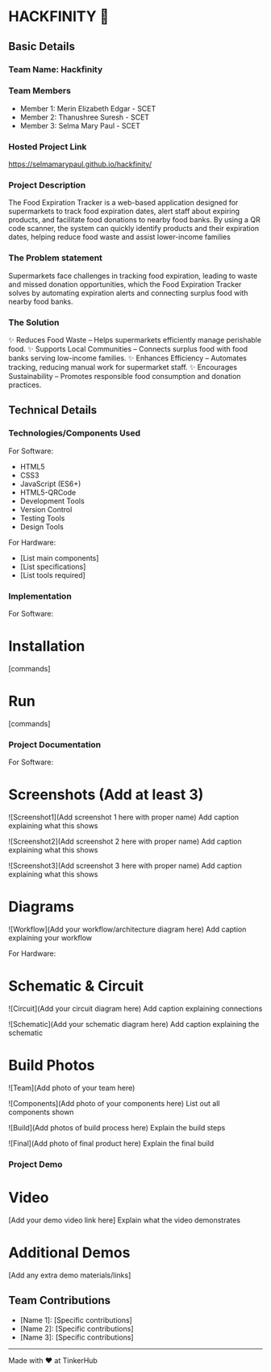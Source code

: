 # HACKFINITY 🎯


## Basic Details
### Team Name: Hackfinity


### Team Members
- Member 1: Merin Elizabeth Edgar - SCET
- Member 2: Thanushree Suresh - SCET
- Member 3: Selma Mary Paul - SCET

### Hosted Project Link
https://selmamarypaul.github.io/hackfinity/

### Project Description
The Food Expiration Tracker is a web-based application designed for supermarkets to track food expiration dates, alert staff about expiring products, and facilitate food donations to nearby food banks. By using a QR code scanner, the system can quickly identify products and their expiration dates, helping reduce food waste and assist lower-income families


### The Problem statement
Supermarkets face challenges in tracking food expiration, leading to waste and missed donation opportunities, which the Food Expiration Tracker solves by automating expiration alerts and connecting surplus food with nearby food banks.

### The Solution
✨ Reduces Food Waste – Helps supermarkets efficiently manage perishable food.
✨ Supports Local Communities – Connects surplus food with food banks serving low-income families.
✨ Enhances Efficiency – Automates tracking, reducing manual work for supermarket staff.
✨ Encourages Sustainability – Promotes responsible food consumption and donation practices.


## Technical Details
### Technologies/Components Used
For Software:
-  HTML5
-   CSS3
-   JavaScript (ES6+)
- HTML5-QRCode
- Development Tools
- Version Control
- Testing Tools
 - Design Tools
   

For Hardware:
- [List main components]
- [List specifications]
- [List tools required]

### Implementation
For Software:
# Installation
[commands]

# Run
[commands]

### Project Documentation
For Software:

# Screenshots (Add at least 3)
![Screenshot1](Add screenshot 1 here with proper name)
Add caption explaining what this shows

![Screenshot2](Add screenshot 2 here with proper name)
Add caption explaining what this shows

![Screenshot3](Add screenshot 3 here with proper name)
Add caption explaining what this shows

# Diagrams
![Workflow](Add your workflow/architecture diagram here)
Add caption explaining your workflow

For Hardware:

# Schematic & Circuit
![Circuit](Add your circuit diagram here)
Add caption explaining connections

![Schematic](Add your schematic diagram here)
Add caption explaining the schematic

# Build Photos
![Team](Add photo of your team here)


![Components](Add photo of your components here)
List out all components shown

![Build](Add photos of build process here)
Explain the build steps

![Final](Add photo of final product here)
Explain the final build

### Project Demo
# Video
[Add your demo video link here]
Explain what the video demonstrates

# Additional Demos
[Add any extra demo materials/links]

## Team Contributions
- [Name 1]: [Specific contributions]
- [Name 2]: [Specific contributions]
- [Name 3]: [Specific contributions]

---
Made with ❤ at TinkerHub
